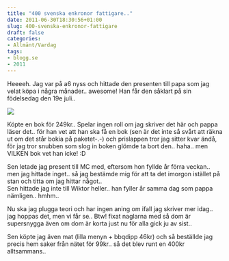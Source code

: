 ```yaml
---
title: "400 svenska enkronor fattigare.."
date: 2011-06-30T18:30:56+01:00
slug: 400-svenska-enkronor-fattigare
draft: false
categories:
- Allmänt/Vardag
tags:
- blogg.se
- 2011
---
```

Heeeeh. Jag var på a6 nyss och hittade den presenten till papa som jag velat köpa i några månader.. awesome! Han får den såklart på sin födelsedag den 19e juli..  
  
![](/assets/images/blogg.se/dsc03343_155248773.jpg)  
  
Köpte en bok för 249kr.. Spelar ingen roll om jag skriver det här och pappa läser det.. för han vet att han ska få en bok (sen är det inte så svårt att räkna ut om det står bokia på paketet-.-) och prislappen tror jag sitter kvar ändå, för jag tror snubben som slog in boken glömde ta bort den.. haha.. men VILKEN bok vet han icke! :D  
  
Sen letade jag present till MC med, eftersom hon fyllde år förra veckan.. men jag hittade inget.. så jag bestämde mig för att ta det imorgon istället på stan och titta om jag hittar något..  
Sen hittade jag inte till Wiktor heller.. han fyller år samma dag som pappa nämligen.. hmhm..  
  
Nu ska jag plugga teori och har ingen aning om ifall jag skriver mer idag.. jag hoppas det, men vi får se.. Btw! fixat naglarna med så dom är supersnygga även om dom är korta just nu för alla gick ju av sist..  
  
Sen köpte jag även mat (lilla menyn + bbqdipp 46kr) och så beställde jag precis hem saker från nätet för 99kr.. så det blev runt en 400kr alltsammans..